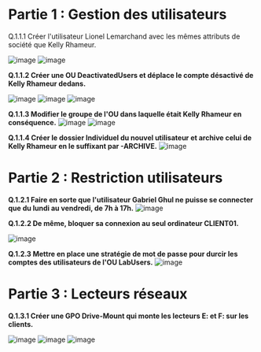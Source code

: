 # Partie 1 : Gestion des utilisateurs

Q.1.1.1 Créer l'utilisateur Lionel Lemarchand avec les mêmes attributs de société que Kelly Rhameur.
 
 
 ![image](https://github.com/user-attachments/assets/f0c4c401-e097-471e-9152-1737bc3171e1)
 ![image](https://github.com/user-attachments/assets/201c8eea-e702-4266-a551-5bb6474ec4a2)


**Q.1.1.2 Créer une OU DeactivatedUsers et déplace le compte désactivé de Kelly Rhameur dedans.**
 
   ![image](https://github.com/user-attachments/assets/7fd0237d-e5a5-409c-9b20-304b5d63bef0)
   ![image](https://github.com/user-attachments/assets/122359d2-7f4c-449d-9706-45d2def87f81)
![image](https://github.com/user-attachments/assets/299feaa6-31f2-4940-9777-7b9e096b0ea4)


 
**Q.1.1.3 Modifier le groupe de l'OU dans laquelle était Kelly Rhameur en conséquence.**
 ![image](https://github.com/user-attachments/assets/d5c69cea-e55e-49e3-aa6d-f1f9eed93a2f)
 ![image](https://github.com/user-attachments/assets/34bc6223-163a-4354-aac6-6e12f2e01c21)


 
**Q.1.1.4 Créer le dossier Individuel du nouvel utilisateur et archive celui de Kelly Rhameur en le suffixant par -ARCHIVE.**
![image](https://github.com/user-attachments/assets/74d8e5e8-24b6-46c3-99db-f58923cb07de)

 
# Partie 2 : Restriction utilisateurs
**Q.1.2.1 Faire en sorte que l'utilisateur Gabriel Ghul ne puisse se connecter que du lundi au vendredi, de 7h à 17h.**
![image](https://github.com/user-attachments/assets/dadeafc1-a683-4049-94bc-b1ff2a50ee8c)

 
**Q.1.2.2 De même, bloquer sa connexion au seul ordinateur CLIENT01.**
 
![image](https://github.com/user-attachments/assets/73530516-28af-498c-b4e6-760cd3ce1de5)


**Q.1.2.3 Mettre en place une stratégie de mot de passe pour durcir les comptes des utilisateurs de l'OU LabUsers.**
![image](https://github.com/user-attachments/assets/f8a1479d-daf2-4126-bb81-589e7c3c9208)

 

# Partie 3 : Lecteurs réseaux
**Q.1.3.1 Créer une GPO Drive-Mount qui monte les lecteurs E: et F: sur les clients.** 
   
 ![image](https://github.com/user-attachments/assets/77c477b4-b2e6-41ae-a204-9f288e1116a4)
 ![image](https://github.com/user-attachments/assets/98afa9d0-d875-442a-93b2-e9469327dd2a)
 ![image](https://github.com/user-attachments/assets/10f95613-bd62-4bf4-a297-44aec0824cb4)




